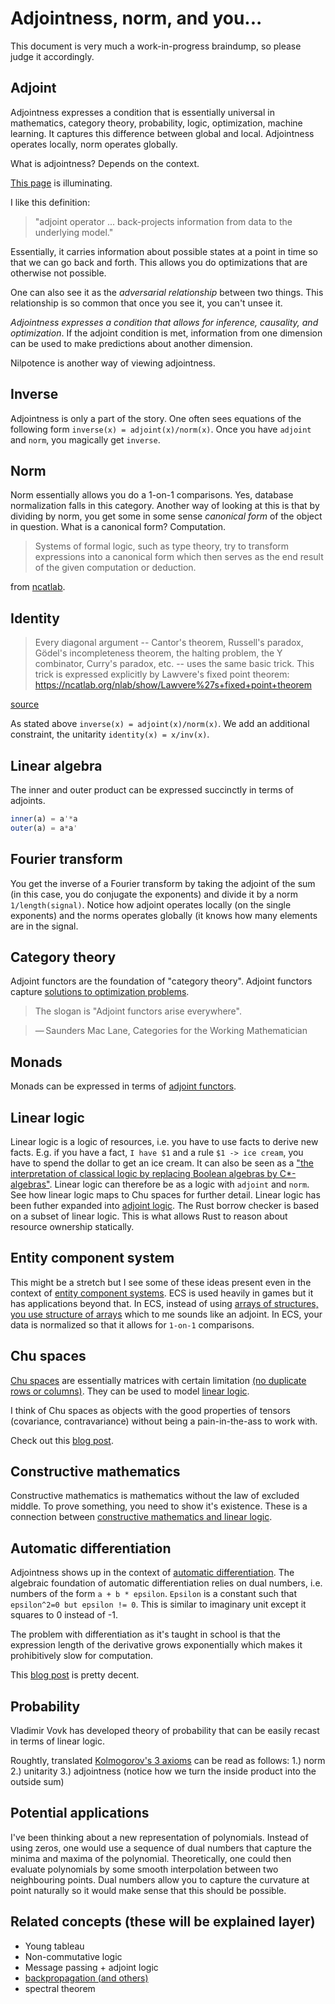 # Adjointness, norm, and you...
<!-- 
* diagonalization & markov property https://www.math.wustl.edu/~freiwald/309markov.pdf
* what is the meaning of orthogonality (in the context of c*?)
* qr decomposition = upper triangular * diagonal
* upper trianglular = modulo
* fixed point self-referentiality https://link.springer.com/article/10.1007/BF01405490
* bisimulation https://en.wikipedia.org/wiki/Bisimulation#Fixpoint_definition
 * Bisimilarity can also be defined in order theoretical fashion, in terms of fixpoint theory, more precisely as the greatest fixed point of a certain function defined below.

* https://en.wikipedia.org/wiki/Spectral_theorem
* https://math.stackexchange.com/questions/1815161/relationship-between-fourier-coefficients-eigenvalues-and-the-spectrum-of-a-ri
*  prime number decomposition of the fourier transform https://arxiv.org/pdf/1410.2054v1.pdf



[duality of state and observations](https://citeseerx.ist.psu.edu/viewdoc/download?doi=10.1.1.123.7075&rep=rep1&type=pdf)
[Parallel algorithms for finding common fixed points of paracontractions](https://www.researchgate.net/publication/233110331_Parallel_algorithms_for_finding_common_fixed_points_of_paracontractions)

"fixed point" "reinforcement learning"

"fixed point" "dynamic programming"
* http://www.mit.edu/~dimitrib/Semicontractive_Lecture3.pdf

* https://people.eecs.berkeley.edu/~pabbeel/cs287-fa09/lecture-notes/lecture5-2pp.pdf

https://bartoszmilewski.com/2019/11/06/fixed-points-and-diagonal-arguments/

* given a map, you can decompose it to a nilpotent and a invertible part https://web.evanchen.cc/notes/Harvard-55a.pdf (page 30)

product of unions = sum of products (third kolmogorov axiom) really means that you have a norm?
* 1/2 or 1/sqrt(2) are really just pythagorean theorem

* contraction mapping + dynamic programming https://www.math.wustl.edu/~freiwald/309markov.pdf
-->

This document is very much a work-in-progress braindump, so please judge it accordingly.

## Adjoint

Adjointness expresses a condition that is essentially universal in mathematics, category theory, probability, logic, optimization, machine learning. It captures this difference between global and local. Adjointness operates locally, norm operates globally.

What is adjointness? Depends on the context.

[This page](http://www.reproducibility.org/RSF/book/bei/conj/paper_html/index.html) is illuminating.

I like this definition: 
> "adjoint operator ... back-projects information from data to the underlying model."

Essentially, it carries information about possible states at a point in time so that we can go back and forth. This allows you do optimizations that are otherwise not possible.

One can also see it as the _adversarial relationship_ between two things. This relationship is so common that once you see it, you can't unsee it.

_Adjointness expresses a condition that allows for inference, causality, and optimization_. If the adjoint condition is met, information from one dimension can be used to make predictions about another dimension.

Nilpotence is another way of viewing adjointness. 

## Inverse
Adjointness is only a part of the story. One often sees equations of the following form `inverse(x) = adjoint(x)/norm(x)`. Once you have `adjoint` and `norm`, you magically get `inverse`.

## Norm
Norm essentially allows you do a 1-on-1 comparisons. Yes, database normalization falls in this category. Another way of looking at this is that by dividing by norm, you get some in some sense _canonical form_ of the object in question. What is a canonical form? Computation. 

> Systems of formal logic, such as type theory, try to transform expressions into a canonical form which then serves as the end result of the given computation or deduction.

from [ncatlab](https://ncatlab.org/nlab/show/canonical+form).

## Identity
> Every diagonal argument -- Cantor's theorem, Russell's paradox, Gödel's incompleteness theorem, the halting problem, the Y combinator, Curry's paradox, etc. -- uses the same basic trick. This trick is expressed explicitly by Lawvere's fixed point theorem: https://ncatlab.org/nlab/show/Lawvere%27s+fixed+point+theorem

[source](https://twitter.com/shachaf/status/1183934586775957504)

As stated above `inverse(x) = adjoint(x)/norm(x)`. We add an additional constraint, the unitarity `identity(x) = x/inv(x)`.

## Linear algebra
The inner and outer product can be expressed succinctly in terms of adjoints.
```julia
inner(a) = a'*a
outer(a) = a*a'
```

## Fourier transform

You get the inverse of a Fourier transform by taking the adjoint of the sum (in this case, you do conjugate the exponents) and divide it by a norm `1/length(signal)`. Notice how adjoint operates locally (on the single exponents) and the norms operates globally (it knows how many elements are in the signal.


## Category theory
Adjoint functors are the foundation of "category theory". Adjoint functors capture [solutions to optimization problems](https://en.wikipedia.org/wiki/Adjoint_functors#Solutions_to_optimization_problems).

> The slogan is "Adjoint functors arise everywhere".

> — Saunders Mac Lane, Categories for the Working Mathematician


## Monads
Monads can be expressed in terms of [adjoint functors](http://www.stephendiehl.com/posts/adjunctions.html).

## Linear logic

Linear logic is a logic of resources, i.e. you have to use facts to derive new facts. E.g. if you have a fact, `I have $1` and a rule `$1 -> ice cream`, you have to spend the dollar to get an ice cream.
It can also be seen as a ["the interpretation of classical logic by replacing Boolean algebras by C*-algebras"](https://en.wikipedia.org/wiki/Linear_logic). Linear logic can therefore be as a logic with `adjoint` and `norm`. See how linear logic maps to Chu spaces for further detail. Linear logic has been futher expanded into [adjoint logic](https://www.cs.cmu.edu/~fp/papers/adjoint18b.pdf).
The Rust borrow checker is based on a subset of linear logic. This is what allows Rust to reason about resource ownership statically.

## Entity component system
This might be a stretch but I see some of these ideas present even in the context of [entity component systems](https://en.wikipedia.org/wiki/Entity_component_system). ECS is used heavily in games but it has applications beyond that.
In ECS, instead of using [arrays of structures, you use structure of arrays](https://en.wikipedia.org/wiki/AoS_and_SoA) which to me sounds like an adjoint. In ECS, your data is normalized so that it allows for `1-on-1` comparisons.

## Chu spaces
[Chu spaces](https://en.wikipedia.org/wiki/Chu_space) are essentially matrices with certain limitation [(no duplicate rows or columns)](http://math.chapman.edu/~jipsen/sysmics/slides/Pratt4thSYSMICS2018.pdf). They can be used to model [linear logic](http://chu.stanford.edu/live/#7).

I think of Chu spaces as objects with the good properties of tensors (covariance, contravariance) without being a pain-in-the-ass to work with.

Check out this [blog post](https://boxbase.org/entries/2019/jul/15/chu-construction/).

## Constructive mathematics
Constructive mathematics is mathematics without the law of excluded middle. To prove something, you need to show it's existence. These is a connection between [constructive mathematics and linear logic](https://arxiv.org/abs/1805.07518).

## Automatic differentiation

Adjointness shows up in the context of [automatic differentiation](https://medium.com/@marksaroufim/automatic-differentiation-step-by-step-24240f97a6e6).
The algebraic foundation of automatic differentiation relies on dual numbers, i.e. numbers of the form `a + b * epsilon`. `Epsilon` is a constant such that `epsilon^2=0 but epsilon != 0`. This is similar to imaginary unit except it squares to 0 instead of -1.

The problem with differentiation as it's taught in school is that the expression length of the derivative grows exponentially which makes it prohibitively slow for computation.

This [blog post](https://blog.demofox.org/2014/12/30/dual-numbers-automatic-differentiation/) is pretty decent.

## Probability

Vladimir Vovk has developed theory of probability that can be easily recast in terms of linear logic.

Roughtly, translated [Kolmogorov's 3 axioms](https://en.wikipedia.org/wiki/Probability_axioms) can be read as follows:
1.) norm
2.) unitarity
3.) adjointness (notice how we turn the inside product into the outside sum) 
 

## Potential applications
I've been thinking about a new representation of polynomials. Instead of using zeros, one would use a sequence of dual numbers that capture the minima and maxima of the polynomial. Theoretically, one could then evaluate polynomials by some smooth interpolation between two neighbouring points. Dual numbers allow you to capture the curvature at point naturally so it would make sense that this should be possible.

## Related concepts (these will be explained layer)
* Young tableau
* Non-commutative logic
* Message passing + adjoint logic
* [backpropagation (and others)](https://twitter.com/breandan/status/1324566706908483586)
* spectral theorem



<!--
# spectra + fixed points + eigenvalues
* https://math.stackexchange.com/questions/25126/is-it-possible-to-link-the-eigenvalues-of-a-matrix-to-the-fourier-transform-of-t
* https://en.wikipedia.org/wiki/Parseval%27s_theorem for unitary
-->


